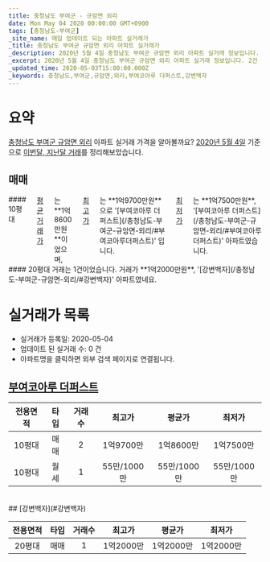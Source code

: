 ```yaml
---
title: 충청남도 부여군 - 규암면 외리
date: Mon May 04 2020 00:00:00 GMT+0900
tags: [충청남도-부여군]
_site_name: 매일 업데이트 되는 아파트 실거래가
_title: 충청남도 부여군 규암면 외리 아파트 실거래가
_description: 2020년 5월 4일 충청남도 부여군 규암면 외리 아파트 실거래 정보입니다. 2건 아파트 정보가 있습니다.
_excerpt: 2020년 5월 4일 충청남도 부여군 규암면 외리 아파트 실거래 정보입니다. 2건 아파트 정보가 있습니다.
_updated_time: 2020-05-03T15:00:00.000Z
_keywords: 충청남도,부여군,규암면,외리,부여코아루 더퍼스트,강변백자
---
```





# 요약
<ins>충청남도 부여군 규암면 외리</ins> 아파트 실거래 가격을 알아볼까요? <ins>2020년 5월 4일</ins> 기준으로 <ins>이번달, 지난달 거래</ins>를 정리해보았습니다.

## 매매
<div class="container">
<div class="six columns" markdown="1">
#### 10평대
<ins>평균 거래가</ins>는 **1억8600만원**이었으며, <ins>최고가</ins>는 **1억9700만원**으로 '[부여코아루 더퍼스트](/충청남도-부여군-규암면-외리/#부여코아루더퍼스트)' 입니다. <ins>최저가</ins>는 **1억7500만원**, '[부여코아루 더퍼스트](/충청남도-부여군-규암면-외리/#부여코아루더퍼스트)' 아파트였습니다.
</div>
<div class="six columns" markdown="1">
#### 20평대
거래는 1건이었습니다. 거래가 **1억2000만원**, '[강변백자](/충청남도-부여군-규암면-외리/#강변백자)' 아파트였네요.
</div>
</div>



# 실거래가 목록
- 실거래가 등록일: 2020-05-04
- 업데이트 된 실거래 수: 0 건
- 아파트명을 클릭하면 외부 검색 페이지로 연결됩니다.

## [부여코아루 더퍼스트](#부여코아루더퍼스트)

|전용면적|타입|거래수|최고가|평균가|최저가|
|:---:|:---:|:---:|:---:|:---:|:---:|
|10평대|<span class="deal-type-1">매매</span>|2|1억9700만|1억8600만|1억7500만|
|10평대|<span class="deal-type-3">월세</span>|1|55만/1000만|55만/1000만|55만/1000만|

<br/>
## [강변백자](#강변백자)

|전용면적|타입|거래수|최고가|평균가|최저가|
|:---:|:---:|:---:|:---:|:---:|:---:|
|20평대|<span class="deal-type-1">매매</span>|1|1억2000만|1억2000만|1억2000만|

<br/>



